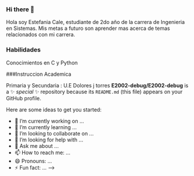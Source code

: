 ### Hi there 👋

Hola soy Estefania Cale, estudiante de 2do año de la carrera de Ingenieria en Sistemas. Mis metas a futuro son aprender mas acerca de temas relacionados con mi carrera.



### Habilidades

Conocimientos en C y Python


###Instruccion Academica

Primaria y Secundaria : U.E Dolores j torres
**E2002-debug/E2002-debug** is a ✨ _special_ ✨ repository because its `README.md` (this file) appears on your GitHub profile.

Here are some ideas to get you started:

- 🔭 I’m currently working on ...
- 🌱 I’m currently learning ...
- 👯 I’m looking to collaborate on ...
- 🤔 I’m looking for help with ...
- 💬 Ask me about ...
- 📫 How to reach me: ...
- 😄 Pronouns: ...
- ⚡ Fun fact: ...
-->
